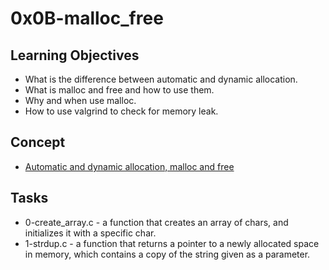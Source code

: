 # 0x0B-malloc_free

## Learning Objectives
- What is the difference between automatic and dynamic allocation.
- What is malloc and free and how to use them.
- Why and when use malloc.
- How to use valgrind to check for memory leak.

## Concept

- [Automatic and dynamic allocation, malloc and free](./https://alx-intranet.hbtn.io/concepts/62)


## Tasks

- 0-create_array.c - a function that creates an array of chars, and initializes it with a specific char.
- 1-strdup.c - a function that returns a pointer to a newly allocated space in memory, which contains a copy of the string given as a parameter.
